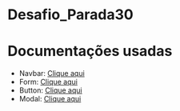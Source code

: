 # Desafio_Parada30

# Documentações usadas


- Navbar: <a href="https://getbootstrap.com/docs/5.3/components/navbar/">Clique aqui</a>
- Form: <a href="https://getbootstrap.com/docs/5.3/forms/layout/">Clique aqui</a>
- Button: <a href="https://getbootstrap.com/docs/5.3/components/buttons/">Clique aqui</a>
- Modal: <a href="https://getbootstrap.com/docs/5.3/components/modal/">Clique aqui</a>

